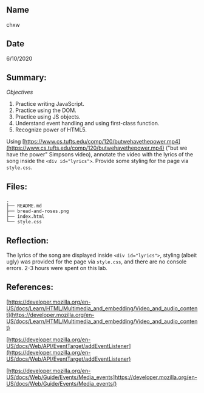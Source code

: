 ## Name
chxw

## Date
6/10/2020


## Summary:
*Objectives*
1. Practice writing JavaScript.
2. Practice using the DOM.
3. Practice using JS objects.
4. Understand event handling and using first-class function.
5. Recognize power of HTML5. 

Using [https://www.cs.tufts.edu/comp/120/butwehavethepower.mp4](https://www.cs.tufts.edu/comp/120/butwehavethepower.mp4) ("but we have the power" Simpsons video), annotate the video with the lyrics of the song inside the `<div id="lyrics">`. Provide some styling for the page via `style.css`. 

## Files:
```
.
├── README.md
├── bread-and-roses.png
├── index.html
└── style.css
```

## Reflection:
The lyrics of the song are displayed inside `<div id="lyrics">`, styling (albeit ugly) was provided for the page via `style.css`, and there are no console errors. 2-3 hours were spent on this lab. 

## References:
[https://developer.mozilla.org/en-US/docs/Learn/HTML/Multimedia_and_embedding/Video_and_audio_content](https://developer.mozilla.org/en-US/docs/Learn/HTML/Multimedia_and_embedding/Video_and_audio_content)

[https://developer.mozilla.org/en-US/docs/Web/API/EventTarget/addEventListener](https://developer.mozilla.org/en-US/docs/Web/API/EventTarget/addEventListener)

[https://developer.mozilla.org/en-US/docs/Web/Guide/Events/Media_events]https://developer.mozilla.org/en-US/docs/Web/Guide/Events/Media_events()
